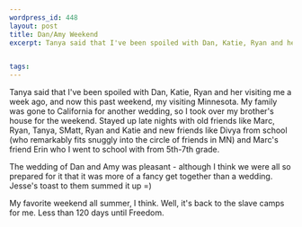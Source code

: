 ```yaml
--- 
wordpress_id: 448
layout: post
title: Dan/Amy Weekend
excerpt: Tanya said that I've been spoiled with Dan, Katie, Ryan and her visiting me a week ago, and now this past weekend, my visiting Minnesota.  My family was gone to California for another wedding, so I took over my brother's house for the weekend.  Stayed up late nights with old friends like Marc, Ryan, Tanya, SMatt, Ryan and Katie and new friends like Divya from school (who remarkably fits snuggly into the circle of friends in MN) and Marc's friend Erin who I went to school with from 5th-7th grade. 

tags: 
---
```


Tanya said that I've been spoiled with Dan, Katie, Ryan and her visiting me a week ago, and now this past weekend, my visiting Minnesota.  My family was gone to California for another wedding, so I took over my brother's house for the weekend.  Stayed up late nights with old friends like Marc, Ryan, Tanya, SMatt, Ryan and Katie and new friends like Divya from school (who remarkably fits snuggly into the circle of friends in MN) and Marc's friend Erin who I went to school with from 5th-7th grade. <!--more-->The wedding of Dan and Amy was pleasant - although I think we were all so prepared for it that it was more of a fancy get together than a wedding.  Jesse's toast to them summed it up =)<p>My favorite weekend all summer, I think.  Well, it's back to the slave camps for me.    Less than 120 days until Freedom.</p>
